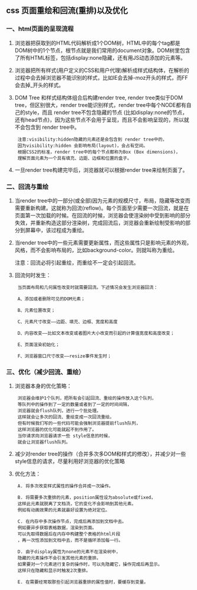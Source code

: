 ## css 页面重绘和回流(重排)以及优化
### 一、html页面的呈现流程
1.  浏览器把获取到的HTML代码解析成1个DOM树，HTML中的每个tag都是DOM树中的1个节点，根节点就是我们常用的document对象。DOM树里包含了所有HTML标签，包括display:none隐藏，还有用JS动态添加的元素等。

2. 浏览器把所有样式(用户定义的CSS和用户代理)解析成样式结构体，在解析的过程中会去掉浏览器不能识别的样式，比如IE会去掉-moz开头的样式，而FF会去掉_开头的样式。

3. DOM Tree 和样式结构体组合后构建render tree, render tree类似于DOM tree，但区别很大，render tree能识别样式，render tree中每个NODE都有自己的style，而且 render tree不包含隐藏的节点 (比如display:none的节点，还有head节点)，因为这些节点不会用于呈现，而且不会影响呈现的，所以就不会包含到 render tree中。

        注意:visibility:hidden隐藏的元素还是会包含到 render tree中的，
        因为visibility:hidden 会影响布局(layout)，会占有空间。
        根据CSS2的标准，render tree中的每个节点都称为Box (Box dimensions)，
        理解页面元素为一个具有填充、边距、边框和位置的盒子。

4. 一旦render tree构建完毕后，浏览器就可以根据render tree来绘制页面了。

### 二、回流与重绘

1. 当render tree中的一部分(或全部)因为元素的规模尺寸，布局，隐藏等改变而需要重新构建。这就称为回流(reflow)。每个页面至少需要一次回流，就是在页面第一次加载的时候。在回流的时候，浏览器会使渲染树中受到影响的部分失效，并重新构造这部分渲染树，完成回流后，浏览器会重新绘制受影响的部分到屏幕中，该过程成为重绘。

2. 当render tree中的一些元素需要更新属性，而这些属性只是影响元素的外观，风格，而不会影响布局的，比如background-color。则就叫称为重绘。


    注意：回流必将引起重绘，而重绘不一定会引起回流。

3. 回流何时发生：

        当页面布局和几何属性改变时就需要回流。下述情况会发生浏览器回流：

        A、添加或者删除可见的DOM元素；

        B、元素位置改变；

        C、元素尺寸改变——边距、填充、边框、宽度和高度

        D、内容改变——比如文本改变或者图片大小改变而引起的计算值宽度和高度改变；

        E、页面渲染初始化；

        F、浏览器窗口尺寸改变——resize事件发生时；

### 三、优化（减少回流、重绘）
1. 浏览器本身的优化策略：

        浏览器会维护1个队列，把所有会引起回流、重绘的操作放入这个队列，
        等队列中的操作到了一定的数量或者到了一定的时间间隔，
        浏览器就会flush队列，进行一个批处理。
        这样就会让多次的回流、重绘变成一次回流重绘。
        但有时候我们写的一些代码可能会强制浏览器提前flush队列，
        这样浏览器的优化可能就起不到作用了。
        当你请求向浏览器请求一些 style信息的时候，
        就会让浏览器flush队列。

2. 减少对render tree的操作（合并多次多DOM和样式的修改），并减少对一些style信息的请求，尽量利用好浏览器的优化策略

3. 优化方法：

        A. 将多次改变样式属性的操作合并成一次操作。

        B. 将需要多次重排的元素，position属性设为absolute或fixed，
        这样此元素就脱离了文档流，它的变化不会影响到其他元素。
        例如有动画效果的元素就最好设置为绝对定位。

        C. 在内存中多次操作节点，完成后再添加到文档中去。
        例如要异步获取表格数据，渲染到页面。
        可以先取得数据后在内存中构建整个表格的html片段
        ，再一次性添加到文档中去，而不是循环添加每一行。

        D. 由于display属性为none的元素不在渲染树中，
        隐藏的元素操作不会引发其他元素的重排。
        如果要对一个元素进行复杂的操作时，可以先隐藏它，操作完成后再显示。
        这样只在隐藏和显示时触发2次重排。 

        E. 在需要经常取那些引起浏览器重排的属性值时，要缓存到变量。 